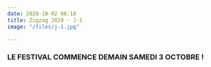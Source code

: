 ```yaml
---
date: 2020-10-02 08:10
title: Zigzag 2020 - J-1
image: "/files/j-1.jpg"

---
```

### LE FESTIVAL COMMENCE DEMAIN SAMEDI 3 OCTOBRE !